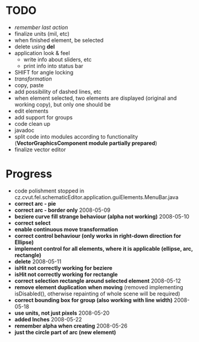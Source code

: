 # TODO #
  * _remember last action_
  * finalize units (mil, etc)
  * when finished element, be selected
  * delete using **del**
  * application look & feel
    * write info about sliders, etc
    * print info into status bar
  * SHIFT for angle locking
  * _transformation_
  * copy, paste
  * add possibility of dashed lines, etc
  * when element selected, two elements are displayed (original and working copy), but only one should be
  * edit elements
  * add support for groups
  * code clean up
  * javadoc
  * split code into modules according to functionality (**VectorGraphicsComponent module partially prepared**)
  * finalize vector editor

# Progress #
  * code polishment stopped in cz.cvut.fel.schematicEditor.application.guiElements.MenuBar.java
  * **correct arc - pie**
  * **correct arc - border only**
2008-05-09
  * **beziere curve fill strange behaviour (alpha not working)**
2008-05-10
  * **correct select**
  * **enable continuous move transformation**
  * **correct control behaviour (only works in right-down direction for Ellipse)**
  * **implement control for all elements, where it is applicable (ellipse, arc, rectangle)**
  * **delete**
2008-05-11
  * **isHit not correctly working for beziere**
  * **isHit not correctly working for rectangle**
  * **correct selection rectangle around selected element**
2008-05-12
  * **remove element duplication when moving** (removed implementing isDisabled(), otherwise repainting of whole scene will be required)
  * **correct bounding box for group (also working with line width)**
2008-05-18
  * **use units, not just pixels**
2008-05-20
  * **added Inches**
2008-05-22
  * **remember alpha when creating**
2008-05-26
  * **just the circle part of arc (new element)**